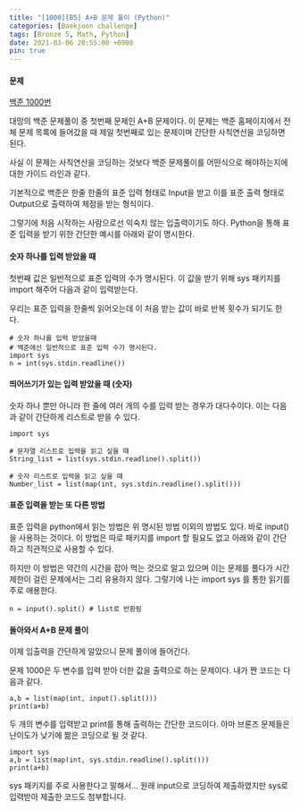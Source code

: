 ```yaml
---
title: "[1000][B5] A+B 문제 풀이 (Python)"
categories: [Baekjoon challenge]
tags: [Bronze 5, Math, Python]
date: 2021-03-06 20:55:00 +0900
pin: true
---
```


#### 문제

[백준 1000번](https://www.acmicpc.net/problem/1000)

대망의 백준 문제풀이 중 첫번째 문제인 A+B 문제이다. 
이 문제는 백준 홈페이지에서 전체 문제 목록에 들어갔을 때 제일 첫번째로 있는 문제이며 간단한 사칙연산을 코딩하면 된다.

사실 이 문제는 사칙연산을 코딩하는 것보다 백준 문제풀이를 어떤식으로 해야하는지에 대한 가이드 라인과 같다. 

기본적으로 백준은 한줄 한줄의 표준 입력 형태로 Input을 받고 이를 표준 출력 형태로 Output으로 출력하여 체점을 받는 형식이다. 

그렇기에 처음 시작하는 사람으로선 익숙치 않는 입출력이기도 하다. Python을 통해 표준 입력을 받기 위한 간단한 예시를 아래와 같이 명시한다.



#### 숫자 하나를 입력 받았을 때

첫번째 값은 일반적으로 표준 입력의 수가 명시된다.  이 값을 받기 위해 sys 패키지를 import 해주어 다음과 같이 입력받는다. 

우리는 표준 입력을 한줄씩 읽어오는데 이 처음 받는 값이 바로 반복 횟수가 되기도 한다.

```
# 숫자 하나를 입력 받았을때
# 백준에선 일반적으로 표준 입력 수가 명시된다.
import sys
n = int(sys.stdin.readline())
```



#### 띄어쓰기가 있는 입력 받았을 때 (숫자)

숫자 하나 뿐만 아니라 한 줄에 여러 개의 수를 입력 받는 경우가 대다수이다. 이는 다음과 같이 간단하게 리스트로 받을 수 있다.

```
import sys

# 문자열 리스트로 입력을 읽고 싶을 때
String_list = list(sys.stdin.readline().split())

# 숫자 리스트로 입력을 읽고 싶을 때
Number_list = list(map(int, sys.stdin.readline().split())) 
```



#### 표준 입력을 받는 또 다른 방법

표준 입력을 python에서 읽는 방법은 위 명시된 방법 이외의 방법도 있다.  바로 input()을 사용하는 것이다. 이 방법은 따로 패키지를 import 할 필요도 없고 아래와 같이 간단하고 직관적으로 사용할 수 있다. 

하지만 이 방법은 약간의 시간을 잡아 먹는 것으로 알고 있으며 이는 문제를 풀다가 시간 제한이 걸린 문제에서는 그리 유용하지 않다. 그렇기에 나는 import sys 를 통한 읽기를 주로 애용한다.

```
n = input().split() # list로 반환됨
```



#### 돌아와서 A+B 문제 풀이

이제 입출력을 간단하게 알았으니 문제 풀이에 들어간다. 

문제 1000은 두 변수를 입력 받아 더한 값을 출력으로 하는 문제이다. 내가 짠 코드는 다음과 같다.

```
a,b = list(map(int, input().split()))
print(a+b)
```

두 개의 변수를 입력받고 print를 통해 출력하는 간단한 코드이다. 아마 브론즈 문제들은 난이도가 낮기에 짦은 코딩으로 될 것 같다. 

```
import sys
a,b = list(map(int, sys.stdin.readline().split()))
print(a+b)
```

sys 패키지를 주로 사용한다고 말해서... 원래 input으로 코딩하여 제출하였지만 sys로 입력받아 제출한 코드도 첨부합니다.
